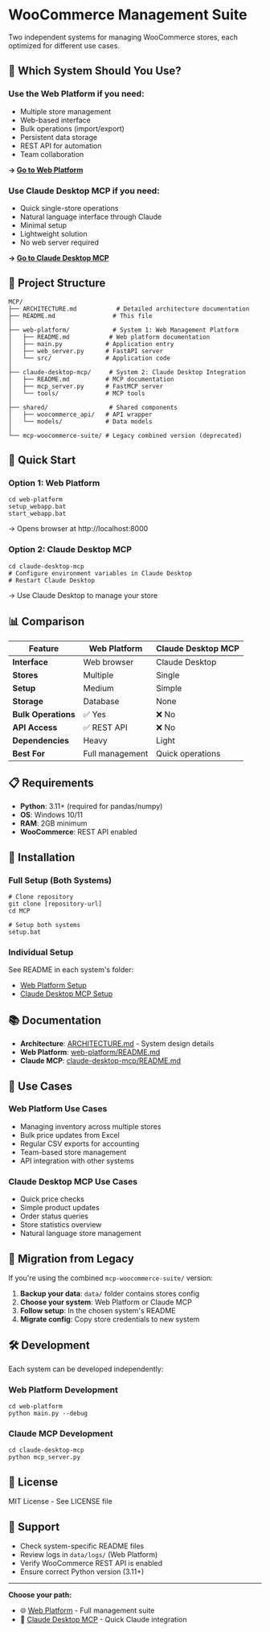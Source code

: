 # WooCommerce Management Suite

Two independent systems for managing WooCommerce stores, each optimized for different use cases.

## 🎯 Which System Should You Use?

### Use the Web Platform if you need:
- Multiple store management
- Web-based interface
- Bulk operations (import/export)
- Persistent data storage
- REST API for automation
- Team collaboration

**→ [Go to Web Platform](./web-platform/)**

### Use Claude Desktop MCP if you need:
- Quick single-store operations
- Natural language interface through Claude
- Minimal setup
- Lightweight solution
- No web server required

**→ [Go to Claude Desktop MCP](./claude-desktop-mcp/)**

## 📁 Project Structure

```
MCP/
├── ARCHITECTURE.md           # Detailed architecture documentation
├── README.md                # This file
│
├── web-platform/            # System 1: Web Management Platform
│   ├── README.md           # Web platform documentation
│   ├── main.py            # Application entry
│   ├── web_server.py      # FastAPI server
│   └── src/               # Application code
│
├── claude-desktop-mcp/     # System 2: Claude Desktop Integration
│   ├── README.md          # MCP documentation
│   ├── mcp_server.py      # FastMCP server
│   └── tools/             # MCP tools
│
├── shared/                 # Shared components
│   ├── woocommerce_api/   # API wrapper
│   └── models/            # Data models
│
└── mcp-woocommerce-suite/ # Legacy combined version (deprecated)
```

## 🚀 Quick Start

### Option 1: Web Platform
```batch
cd web-platform
setup_webapp.bat
start_webapp.bat
```
→ Opens browser at http://localhost:8000

### Option 2: Claude Desktop MCP
```batch
cd claude-desktop-mcp
# Configure environment variables in Claude Desktop
# Restart Claude Desktop
```
→ Use Claude Desktop to manage your store

## 📊 Comparison

| Feature | Web Platform | Claude Desktop MCP |
|---------|--------------|-------------------|
| **Interface** | Web browser | Claude Desktop |
| **Stores** | Multiple | Single |
| **Setup** | Medium | Simple |
| **Storage** | Database | None |
| **Bulk Operations** | ✅ Yes | ❌ No |
| **API Access** | ✅ REST API | ❌ No |
| **Dependencies** | Heavy | Light |
| **Best For** | Full management | Quick operations |

## 📋 Requirements

- **Python**: 3.11+ (required for pandas/numpy)
- **OS**: Windows 10/11
- **RAM**: 2GB minimum
- **WooCommerce**: REST API enabled

## 🔧 Installation

### Full Setup (Both Systems)
```batch
# Clone repository
git clone [repository-url]
cd MCP

# Setup both systems
setup.bat
```

### Individual Setup
See README in each system's folder:
- [Web Platform Setup](./web-platform/README.md)
- [Claude Desktop MCP Setup](./claude-desktop-mcp/README.md)

## 📚 Documentation

- **Architecture**: [ARCHITECTURE.md](./ARCHITECTURE.md) - System design details
- **Web Platform**: [web-platform/README.md](./web-platform/README.md)
- **Claude MCP**: [claude-desktop-mcp/README.md](./claude-desktop-mcp/README.md)

## 🎯 Use Cases

### Web Platform Use Cases
- Managing inventory across multiple stores
- Bulk price updates from Excel
- Regular CSV exports for accounting
- Team-based store management
- API integration with other systems

### Claude Desktop MCP Use Cases
- Quick price checks
- Simple product updates
- Order status queries
- Store statistics overview
- Natural language store management

## 🔄 Migration from Legacy

If you're using the combined `mcp-woocommerce-suite/` version:

1. **Backup your data**: `data/` folder contains stores config
2. **Choose your system**: Web Platform or Claude MCP
3. **Follow setup**: In the chosen system's README
4. **Migrate config**: Copy store credentials to new system

## 🛠️ Development

Each system can be developed independently:

### Web Platform Development
```batch
cd web-platform
python main.py --debug
```

### Claude MCP Development
```batch
cd claude-desktop-mcp
python mcp_server.py
```

## 📝 License

MIT License - See LICENSE file

## 🤝 Support

- Check system-specific README files
- Review logs in `data/logs/` (Web Platform)
- Verify WooCommerce REST API is enabled
- Ensure correct Python version (3.11+)

---

**Choose your path:**
- 🌐 [Web Platform](./web-platform/) - Full management suite
- 🤖 [Claude Desktop MCP](./claude-desktop-mcp/) - Quick Claude integration